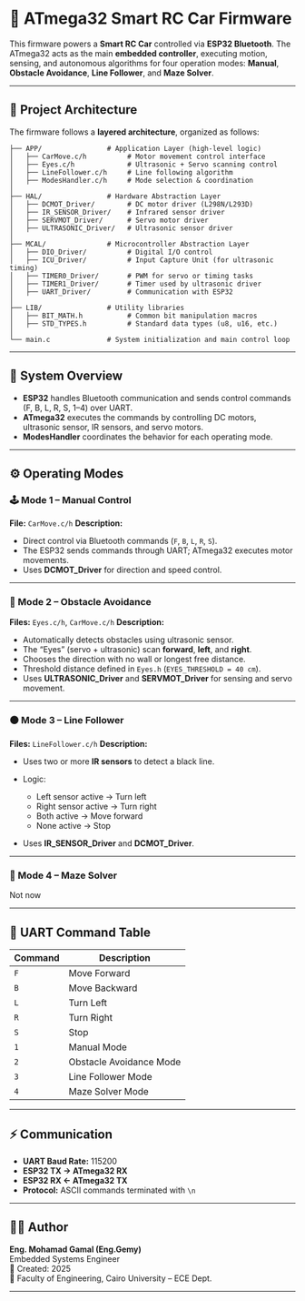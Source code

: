 
# 🚗 ATmega32 Smart RC Car Firmware

This firmware powers a **Smart RC Car** controlled via **ESP32 Bluetooth**.
The ATmega32 acts as the main **embedded controller**, executing motion, sensing, and autonomous algorithms for four operation modes: **Manual**, **Obstacle Avoidance**, **Line Follower**, and **Maze Solver**.

---

## 🧱 Project Architecture

The firmware follows a **layered architecture**, organized as follows:

```
├── APP/                # Application Layer (high-level logic)
│   ├── CarMove.c/h          # Motor movement control interface
│   ├── Eyes.c/h             # Ultrasonic + Servo scanning control
│   ├── LineFollower.c/h     # Line following algorithm
│   ├── ModesHandler.c/h     # Mode selection & coordination
│
├── HAL/                # Hardware Abstraction Layer
│   ├── DCMOT_Driver/        # DC motor driver (L298N/L293D)
│   ├── IR_SENSOR_Driver/    # Infrared sensor driver
│   ├── SERVMOT_Driver/      # Servo motor driver
│   ├── ULTRASONIC_Driver/   # Ultrasonic sensor driver
│
├── MCAL/               # Microcontroller Abstraction Layer
│   ├── DIO_Driver/          # Digital I/O control
│   ├── ICU_Driver/          # Input Capture Unit (for ultrasonic timing)
│   ├── TIMER0_Driver/       # PWM for servo or timing tasks
│   ├── TIMER1_Driver/       # Timer used by ultrasonic driver
│   ├── UART_Driver/         # Communication with ESP32
│
├── LIB/                # Utility libraries
│   ├── BIT_MATH.h           # Common bit manipulation macros
│   ├── STD_TYPES.h          # Standard data types (u8, u16, etc.)
│
└── main.c              # System initialization and main control loop
```

---

## 🧠 System Overview

* **ESP32** handles Bluetooth communication and sends control commands (F, B, L, R, S, 1–4) over UART.
* **ATmega32** executes the commands by controlling DC motors, ultrasonic sensor, IR sensors, and servo motors.
* **ModesHandler** coordinates the behavior for each operating mode.

---

## ⚙️ Operating Modes

### 🕹️ Mode 1 – Manual Control

**File:** `CarMove.c/h`
**Description:**

* Direct control via Bluetooth commands (`F`, `B`, `L`, `R`, `S`).
* The ESP32 sends commands through UART; ATmega32 executes motor movements.
* Uses **DCMOT_Driver** for direction and speed control.

---

### 🚧 Mode 2 – Obstacle Avoidance

**Files:** `Eyes.c/h`, `CarMove.c/h`
**Description:**

* Automatically detects obstacles using ultrasonic sensor.
* The “Eyes” (servo + ultrasonic) scan **forward**, **left**, and **right**.
* Chooses the direction with no wall or longest free distance.
* Threshold distance defined in `Eyes.h` (`EYES_THRESHOLD = 40 cm`).
* Uses **ULTRASONIC_Driver** and **SERVMOT_Driver** for sensing and servo movement.

---

### ⚫ Mode 3 – Line Follower

**Files:** `LineFollower.c/h`
**Description:**

* Uses two or more **IR sensors** to detect a black line.
* Logic:

  * Left sensor active → Turn left
  * Right sensor active → Turn right
  * Both active → Move forward
  * None active → Stop
* Uses **IR_SENSOR_Driver** and **DCMOT_Driver**.

---

### 🧠 Mode 4 – Maze Solver
Not now

---

## 🔄 UART Command Table

| Command | Description             |
| ------- | ----------------------- |
| `F`     | Move Forward            |
| `B`     | Move Backward           |
| `L`     | Turn Left               |
| `R`     | Turn Right              |
| `S`     | Stop                    |
| `1`     | Manual Mode             |
| `2`     | Obstacle Avoidance Mode |
| `3`     | Line Follower Mode      |
| `4`     | Maze Solver Mode        |

---

## ⚡ Communication

* **UART Baud Rate:** 115200
* **ESP32 TX → ATmega32 RX**
* **ESP32 RX ← ATmega32 TX**
* **Protocol:** ASCII commands terminated with `\n`

---


## 👨‍💻 Author

**Eng. Mohamad Gamal (Eng.Gemy)**\
Embedded Systems Engineer\
📅 Created: 2025\
📍 Faculty of Engineering, Cairo University – ECE Dept.

---
